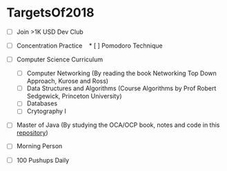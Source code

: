 # TargetsOf2018

* [ ] Join >1K USD Dev Club

* [ ] Concentration Practice
    * [ ] Pomodoro Technique

* [ ] Computer Science Curriculum
    * [ ] Computer Networking (By reading the book Networking Top Down Approach, Kurose and Ross)
    * [ ] Data Structures and Algorithms (Course Algorithms by Prof Robert Sedgewick, Princeton University)
    * [ ] Databases
    * [ ] Crytography I
    
* [ ] Master of Java (By studying the OCA/OCP book, notes and code in this [repository](https://github.com/VanTamNguyen/LearningJava))

* [ ] Morning Person

* [ ] 100 Pushups Daily
